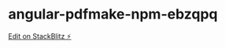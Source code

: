 # angular-pdfmake-npm-ebzqpq

[Edit on StackBlitz ⚡️](https://stackblitz.com/edit/angular-pdfmake-npm-ebzqpq)